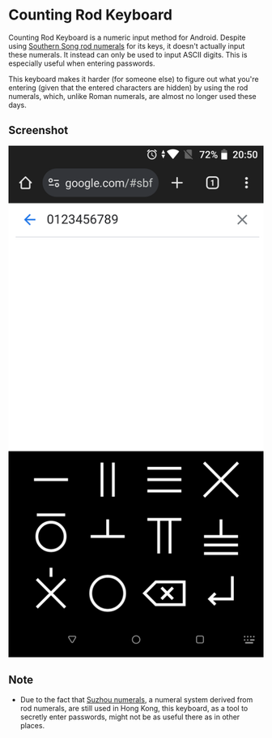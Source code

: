 # Counting Rod Keyboard

Counting Rod Keyboard is a numeric input method for Android. Despite using [Southern Song rod numerals](https://en.m.wikipedia.org/wiki/Counting_rods) for its keys, it doesn't actually input these numerals. It instead can only be used to input ASCII digits. This is especially useful when entering passwords.

This keyboard makes it harder (for someone else) to figure out what you're entering (given that the entered characters are hidden) by using the rod numerals, which, unlike Roman numerals, are almost no longer used these days.

## Screenshot

![](./screenshots/screenshot1.png)

## Note

* Due to the fact that [Suzhou numerals](https://en.m.wikipedia.org/wiki/Suzhou_numerals), a numeral system derived from rod numerals, are still used in Hong Kong, this keyboard, as a tool to secretly enter passwords, might not be as useful there as in other places.
